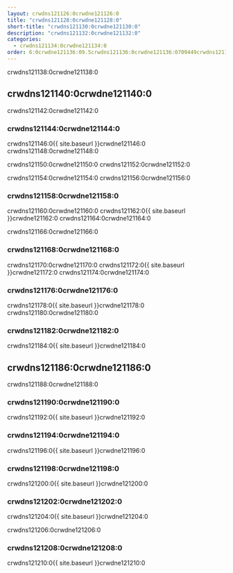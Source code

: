 ```yaml
---
layout: crwdns121126:0crwdne121126:0
title: "crwdns121128:0crwdne121128:0"
short-title: "crwdns121130:0crwdne121130:0"
description: "crwdns121132:0crwdne121132:0"
categories:
  - crwdns121134:0crwdne121134:0
order: 6:0crwdne121136:09.5crwdns121136:0crwdne121136:0709449crwdns121136:0crwdne121136:0
---
```

crwdns121138:0crwdne121138:0

## crwdns121140:0crwdne121140:0

crwdns121142:0crwdne121142:0

### crwdns121144:0crwdne121144:0

crwdns121146:0{{ site.baseurl }}crwdne121146:0 crwdns121148:0crwdne121148:0

crwdns121150:0crwdne121150:0 crwdns121152:0crwdne121152:0

crwdns121154:0crwdne121154:0 crwdns121156:0crwdne121156:0

### crwdns121158:0crwdne121158:0

crwdns121160:0crwdne121160:0 crwdns121162:0{{ site.baseurl }}crwdne121162:0 crwdns121164:0crwdne121164:0

crwdns121166:0crwdne121166:0

### crwdns121168:0crwdne121168:0

crwdns121170:0crwdne121170:0 crwdns121172:0{{ site.baseurl }}crwdne121172:0 crwdns121174:0crwdne121174:0

### crwdns121176:0crwdne121176:0

crwdns121178:0{{ site.baseurl }}crwdne121178:0 crwdns121180:0crwdne121180:0

### crwdns121182:0crwdne121182:0

crwdns121184:0{{ site.baseurl }}crwdne121184:0

## crwdns121186:0crwdne121186:0

crwdns121188:0crwdne121188:0

### crwdns121190:0crwdne121190:0

crwdns121192:0{{ site.baseurl }}crwdne121192:0

### crwdns121194:0crwdne121194:0

crwdns121196:0{{ site.baseurl }}crwdne121196:0

### crwdns121198:0crwdne121198:0

crwdns121200:0{{ site.baseurl }}crwdne121200:0

### crwdns121202:0crwdne121202:0

crwdns121204:0{{ site.baseurl }}crwdne121204:0

crwdns121206:0crwdne121206:0

### crwdns121208:0crwdne121208:0

crwdns121210:0{{ site.baseurl }}crwdne121210:0